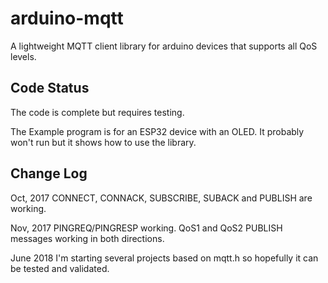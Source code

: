 # arduino-mqtt
A lightweight MQTT client library for arduino devices that supports all QoS levels. 

## Code Status

The code is complete but requires testing.

The Example program is for an ESP32 device with an OLED. It probably won't run but it shows how to use the library.

## Change Log

Oct, 2017 CONNECT, CONNACK, SUBSCRIBE, SUBACK and PUBLISH are working.

Nov, 2017 PINGREQ/PINGRESP working.  QoS1 and QoS2 PUBLISH messages working in both directions.

June 2018 I'm starting several projects based on mqtt.h so hopefully it can be tested and validated.

